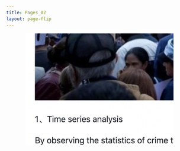 ```yaml
---
title: Pages_02
layout: page-flip
---
```


<img src="https://raw.githubusercontent.com/RuoxiSpace/RuoxiSpace.github.io/main/image/pages_02.png" alt="Image" style="display:block;margin:auto;" width="400" height="300"/>
